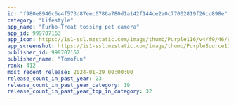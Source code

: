 ```yaml
---
id: "f980e8946c6e4f573d87eec0786a780d1a142f144ce2a0c77002819f26cc898e"
category: "Lifestyle"
app_name: "Furbo-Treat tossing pet camera"
app_id: 999707163
app_icon: https://is1-ssl.mzstatic.com/image/thumb/Purple116/v4/f9/46/97/f94697d6-249f-8fbf-9fe0-c06300dfdcb8/AppIcon-0-0-1x_U007emarketing-0-6-0-sRGB-85-220.png/1024x1024bb.png
app_screenshot: https://is1-ssl.mzstatic.com/image/thumb/PurpleSource116/v4/36/63/bf/3663bf08-8885-4869-26d0-17a761faa415/96a86d04-7978-4df7-9b12-9fac6c6952bb_app_store_6.5_-1.jpg/1242x2688bb.png
publisher_id: 999707162
publisher_name: "Tomofun"
rank: 412
most_recent_release: 2024-01-29 00:00:00
release_count_in_past_year: 23
release_count_in_past_year_category: 19
release_count_in_past_year_top_in_category: 32
---
```

